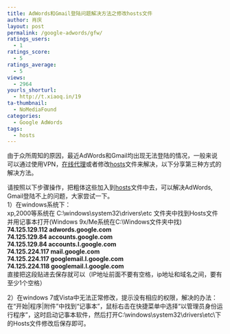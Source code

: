 ```yaml
---
title: AdWords和Gmail登陆问题解决方法之修改hosts文件
author: 肖庆
layout: post
permalink: /google-adwords/gfw/
ratings_users:
  - 1
ratings_score:
  - 5
ratings_average:
  - 5
views:
  - 2964
yourls_shorturl:
  - http://t.xiaoq.in/19
ta-thumbnail:
  - NoMediaFound
categories:
  - Google AdWords
tags:
  - hosts
---
```

由于众所周知的原因，最近AdWords和Gmail均出现无法登陆的情况，一般来说可以通过使用VPN，<a href="http://tool.xiaoq.in/daili/" title="免费在线代理" target="_blank">在线代理</a>或者修改<span class='wp_keywordlink_affiliate'><a href="http://blog.xiaoq.in/tag/hosts/" title="查看hosts中的全部文章" target="_blank">hosts</a></span>文件来解决，以下分享第三种方式的解决方法。

请按照以下步骤操作，把粗体这些加入到<span class='wp_keywordlink_affiliate'><a href="http://blog.xiaoq.in/tag/hosts/" title="查看hosts中的全部文章" target="_blank">hosts</a></span>文件中去，可以解决AdWords, Gmail登陆不上的问题，大家尝试一下。  
1）在windows系统下：  
xp,2000等系统在 C:\windows\system32\drivers\etc 文件夹中找到Hosts文件并用记事本打开(Windows 9x/Me系统在C:\Windows文件夹中找)  
**74.125.129.112 adwords.google.com  
74.125.129.84 accounts.google.com  
74.125.129.84 accounts.l.google.com  
74.125.224.117 mail.google.com  
74.125.224.117 googlemail.l.google.com  
74.125.224.118 googlemail.l.google.com**  
直接把这段贴进去保存就可以（IP地址前面不要有空格，ip地址和域名之间，要有至少1个空格）

2）在windows 7或Vista中无法正常修改，提示没有相应的权限，解决的办法：  
在“开始|程序|附件”中找到“记事本”，鼠标右击在快捷菜单中选择“以管理员身份运行程序”，这时启动记事本软件，然后打开C:\windows\system32\drivers\etc\下的Hosts文件修改后保存即可。